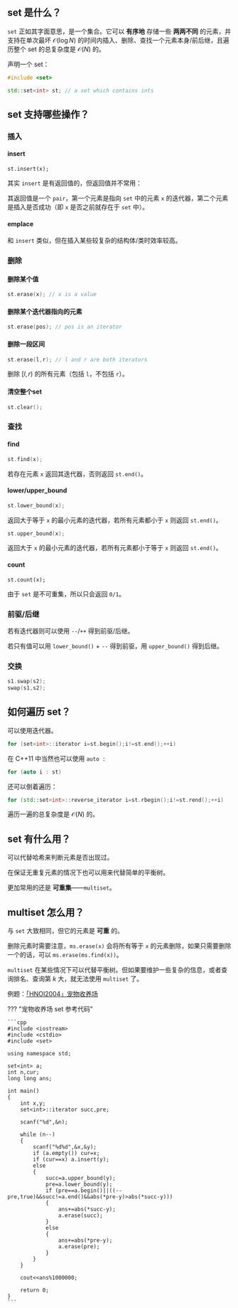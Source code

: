 ## set 是什么？

`set` 正如其字面意思，是一个集合。它可以 **有序地** 存储一些 **两两不同** 的元素，并支持在单次最坏 $\mathcal O(\log N)$ 的时间内插入、删除、查找一个元素本身/前后继，且遍历整个 set 的总复杂度是 $\mathcal O(N)$ 的。

声明一个 set：

```cpp
#include <set>

std::set<int> st; // a set which contains ints 
```

## set 支持哪些操作？

### 插入

#### insert

```
st.insert(x);
```

其实 `insert` 是有返回值的，但返回值并不常用：

其返回值是一个  `pair`，第一个元素是指向 `set` 中的元素 `x` 的迭代器，第二个元素是插入是否成功（即 `x` 是否之前就存在于 `set` 中）。

#### emplace

和 `insert` 类似，但在插入某些较复杂的结构体/类时效率较高。

### 删除

#### 删除某个值

```cpp
st.erase(x); // x is a value
```
#### 删除某个迭代器指向的元素

```cpp
st.erase(pos); // pos is an iterator
```

#### 删除一段区间

```cpp
st.erase(l,r); // l and r are both iterators
```

删除 $[l,r)$ 的所有元素（包括 `l`，不包括 `r`）。

#### 清空整个set

```cpp
st.clear();
```

### 查找

#### find

```cpp
st.find(x);
```

若存在元素 `x` 返回其迭代器，否则返回 `st.end()`。

#### lower/upper_bound

```cpp
st.lower_bound(x);
```

返回大于等于 `x` 的最小元素的迭代器，若所有元素都小于 `x` 则返回 `st.end()`。

```cpp
st.upper_bound(x);
```

返回大于 `x` 的最小元素的迭代器，若所有元素都小于等于 `x` 则返回 `st.end()`。

#### count

```
st.count(x);
```

由于 `set` 是不可重集，所以只会返回 `0/1`。

### 前驱/后继

若有迭代器则可以使用 `--`/`++` 得到前驱/后继。

若只有值可以用 `lower_bound()` + `--` 得到前驱，用 `upper_bound()` 得到后继。

### 交换

```cpp
s1.swap(s2);
swap(s1,s2);
```

## 如何遍历 set？

可以使用迭代器。

```cpp
for (set<int>::iterator i=st.begin();i!=st.end();++i)
```

在 C++11 中当然也可以使用 `auto :`

```cpp
for (auto i : st)
```

还可以倒着遍历：

```cpp
for (std::set<int>::reverse_iterator i=st.rbegin();i!=st.rend();++i)
```

遍历一遍的总复杂度是 $\mathcal O(N)$ 的。

## set 有什么用？

可以代替哈希来判断元素是否出现过。

在保证无重复元素的情况下也可以用来代替简单的平衡树。

更加常用的还是 **可重集**——`multiset`。

## multiset 怎么用？

与 `set` 大致相同，但它的元素是 **可重** 的。

删除元素时需要注意，`ms.erase(x)` 会将所有等于 `x` 的元素删除，如果只需要删除一个的话，可以 `ms.erase(ms.find(x))`。

`multiset` 在某些情况下可以代替平衡树。但如果要维护一些复杂的信息，或者查询排名、查询第 $k​$ 大，就无法使用 `multiset` 了。

例题：[「HNOI2004」宠物收养场](https://www.luogu.org/problemnew/show/P2286)

??? "宠物收养场 set 参考代码"

    ```cpp
    #include <iostream>
    #include <cstdio>
    #include <set>
    
    using namespace std;
    
    set<int> a;
    int n,cur;
    long long ans;
    
    int main()
    {
        int x,y;
        set<int>::iterator succ,pre;
    
        scanf("%d",&n);
    
        while (n--)
        {
            scanf("%d%d",&x,&y);
            if (a.empty()) cur=x;
            if (cur==x) a.insert(y);
            else
            {
                succ=a.upper_bound(y);
                pre=a.lower_bound(y);
                if (pre==a.begin()||((--pre,true)&&succ!=a.end()&&abs(*pre-y)>abs(*succ-y)))
                {
                    ans+=abs(*succ-y);
                    a.erase(succ);
                }
                else
                {
                    ans+=abs(*pre-y);
                    a.erase(pre);
                }
            }
        }
    
        cout<<ans%1000000;
    
        return 0;
    }
    ```